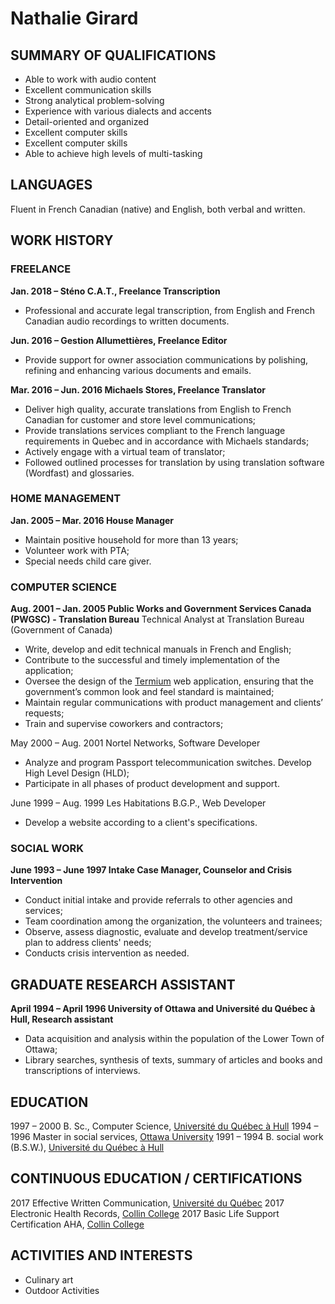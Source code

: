 # Nathalie Girard

## SUMMARY OF QUALIFICATIONS

 - Able to work with audio content
 - Excellent communication skills
 - Strong analytical problem-solving
 - Experience with various dialects and accents
 - Detail-oriented and organized
 - Excellent computer skills
 - Excellent computer skills
 - Able to achieve high levels of multi-tasking

## LANGUAGES 
Fluent in French Canadian (native) and English, both verbal and written.

## WORK HISTORY

### FREELANCE

**Jan. 2018 –	Sténo C.A.T., Freelance Transcription**

 - Professional and accurate legal transcription, from English and French Canadian audio recordings to written documents.

**Jun. 2016 –	Gestion Allumettières, Freelance Editor** 

 - Provide support for owner association communications by polishing, refining and enhancing various documents and emails.
	
**Mar. 2016 – Jun. 2016	Michaels Stores, Freelance Translator**
 - Deliver high quality, accurate translations from English to French Canadian for customer and store level communications;
 - Provide translations services compliant to the French language requirements in Quebec and in accordance with Michaels standards;
 - Actively engage with a virtual team of translator;
 - Followed outlined processes for translation by using translation software (Wordfast) and glossaries.

### HOME MANAGEMENT

**Jan. 2005 – Mar. 2016	House Manager**

 - Maintain positive household for more than 13 years;
 - Volunteer work with PTA;
 - Special needs child care giver.
	
### COMPUTER SCIENCE

**Aug. 2001 – Jan. 2005		Public Works and Government Services Canada (PWGSC) - Translation Bureau**
	Technical Analyst at Translation Bureau (Government of Canada)
	

 - Write, develop and edit technical manuals in French and English;
 - Contribute to the successful and timely implementation of the application;
 - Oversee the design of the [Termium](http://www.btb.termiumplus.gc.ca/tpv2alpha/alpha-eng.html?lang=eng) web application, ensuring that the government’s common look and feel standard is maintained;
 - Maintain regular communications with product management and clients’ requests;
 - Train and supervise coworkers and contractors;


May 2000 – Aug. 2001	Nortel Networks, Software Developer

 - Analyze and program Passport telecommunication switches. Develop High Level Design (HLD);
 - Participate in all phases of product development and support.


June 1999 – Aug. 1999	Les Habitations B.G.P., Web Developer

 - Develop a website according to a client's specifications.


### SOCIAL WORK

**June 1993 – June 1997	Intake Case Manager, Counselor and Crisis Intervention**

 - Conduct initial intake and provide referrals to other agencies and services;
 - Team coordination among the organization, the volunteers and trainees;
 - Observe, assess diagnostic, evaluate and develop treatment/service plan to address clients' needs;
 - Conducts crisis intervention as needed.


## GRADUATE RESEARCH ASSISTANT

**April 1994 – April 1996	University of Ottawa and Université du Québec à Hull, Research assistant**

 - Data acquisition and analysis within the population of the Lower Town of Ottawa;
 - Library searches, synthesis of texts, summary of articles and books and transcriptions of interviews.

## EDUCATION

1997 – 2000	B. Sc., Computer Science, [Université du Québec à Hull](https://uqo.ca/)
1994 – 1996	Master in social services, [Ottawa University](http://www.uottawa.ca/en)
1991 – 1994	B. social work (B.S.W.), [Université du Québec à Hull](https://uqo.ca/)

## CONTINUOUS EDUCATION / CERTIFICATIONS

2017	Effective Written Communication, [Université du Québec](https://uqo.ca/)
2017	Electronic Health Records, [Collin College](http://www.collin.edu/)
2017	Basic Life Support Certification AHA, [Collin College](http://www.collin.edu/)

## ACTIVITIES AND INTERESTS

 - Culinary art
 - Outdoor Activities

